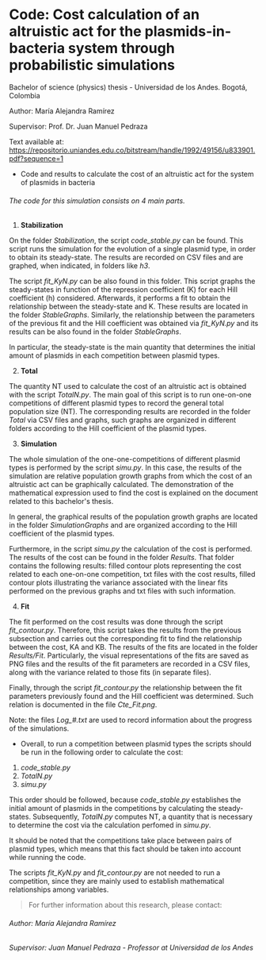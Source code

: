# Code: Cost calculation of an altruistic act for the plasmids-in-bacteria system through probabilistic simulations
Bachelor of science (physics) thesis  -  Universidad de los Andes. Bogotá, Colombia

Author: María Alejandra Ramírez

Supervisor: Prof. Dr. Juan Manuel Pedraza

Text available at:
https://repositorio.uniandes.edu.co/bitstream/handle/1992/49156/u833901.pdf?sequence=1


- Code and results to calculate the cost of an altruistic act for the system of plasmids in bacteria

###### The code for this simulation consists on 4 main parts.

1. **Stabilization**

On the folder *Stabilization*, the script *code_stable.py* can be found. This script runs the simulation for the evolution of a single plasmid
type, in order to obtain its steady-state. The results are recorded on CSV files and are graphed, when indicated, in folders like *h3*.

The script *fit_KyN.py* can be also found in this folder. This script graphs the steady-states in function of the repression coefficient
(K) for each Hill coefficient (h) considered. Afterwards, it performs a fit to obtain the relationship between the steady-state and K. 
These results are located in the folder *StableGraphs*. Similarly, the relationship between the parameters of the previous fit and 
the Hill coefficient was obtained via *fit_KyN.py* and its results can be also found in the folder *StableGraphs*.

In particular, the steady-state is the main quantity that determines the initial amount of plasmids in each competition between plasmid types.

2. **Total**

The quantity NT used to calculate the cost of an altruistic act is obtained with the script *TotalN.py*. The main goal of this script is to
run one-on-one competitions of different plasmid types to record the general total population size (NT). The corresponding results are recorded
in the folder *Total* via CSV files and graphs, such graphs are organized in different folders according to the Hill coefficient of the plasmid types.

3. **Simulation**

The whole simulation of the one-one-competitions of different plasmid types is performed by the script *simu.py*. In this case, the results
of the simulation are relative population growth graphs from which the cost of an altruistic act can be graphically calculated. The demonstration
of the mathematical expression used to find the cost is explained on the document related to this bachelor's thesis.

In general, the graphical results of the population growth graphs are located in the folder *SimulationGraphs* and are organized according to the Hill 
coefficient of the plasmid types.

Furthermore, in the script *simu.py* the calculation of the cost is performed. The results of the cost can be found in the folder *Results*. 
That folder contains the following results: filled contour plots representing the cost related to each one-on-one competition, txt files with the 
cost results, filled contour plots illustrating the variance associated with the linear fits performed on the previous graphs and txt files with such 
information.

4. **Fit**

The fit performed on the cost results was done through the script *fit_contour.py*. Therefore, this script takes the results from the previous subsection
and carries out the corresponding fit to find the relationship between the cost, KA and KB. The results of the fits are located in the folder
*Results/Fit*. Particularly, the visual representations of the fits are saved as PNG files and the results of the fit parameters are recorded
in a CSV files, along with the variance related to those fits (in separate files).

Finally, through the script *fit_contour.py* the relationship between the fit parameters previously found and the Hill coefficient was determined.
Such relation is documented in the file *Cte_Fit.png*.

Note: the files *Log_#.txt* are used to record information about the progress of the simulations.

- Overall, to run a competition between plasmid types the scripts should be run in the following order to calculate the cost:
1. *code_stable.py*
2. *TotalN.py*
3. *simu.py*

This order should be followed, because *code_stable.py* establishes the initial amount of plasmids in the competitions by calculating the steady-states.
Subsequently, *TotalN.py* computes NT, a quantity that is necessary to determine the cost via the calculation perfomed in *simu.py*.

It should be noted that the competitions take place between pairs of plasmid types, which means that this fact should be taken into account while 
running the code. 

The scripts *fit_KyN.py* and *fit_contour.py* are not needed to run a competition, since they are mainly used to establish mathematical relationships among variables.

>For further information about this research, please contact:
###### Author: María Alejandra Ramírez 

###### Supervisor: Juan Manuel Pedraza - Professor at Universidad de los Andes
